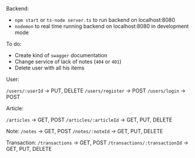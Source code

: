 Backend:
- `npm start` or `ts-node server.ts` to run backend on localhost:8080
- `nodemon` to real time running backend on localhost:8080 in development mode

To do:
- Create kind of `swagger` documentation
- Change service of lack of notes (`404` or `401`)
- Delete user with all his items

User:

`/users/:userId` -> PUT, DELETE
`/users/register` -> POST
`/users/login` -> POST

Article:

`/articles` -> GET, POST
`/articles/:articleId` -> GET, PUT, DELETE

Note:
`/notes` -> GET, POST
`/notes/:noteId` -> GET, PUT, DELETE

Transaction:
`/transactions` -> GET, POST
`/transactions/:transactionId` -> GET, PUT, DELETE
```
